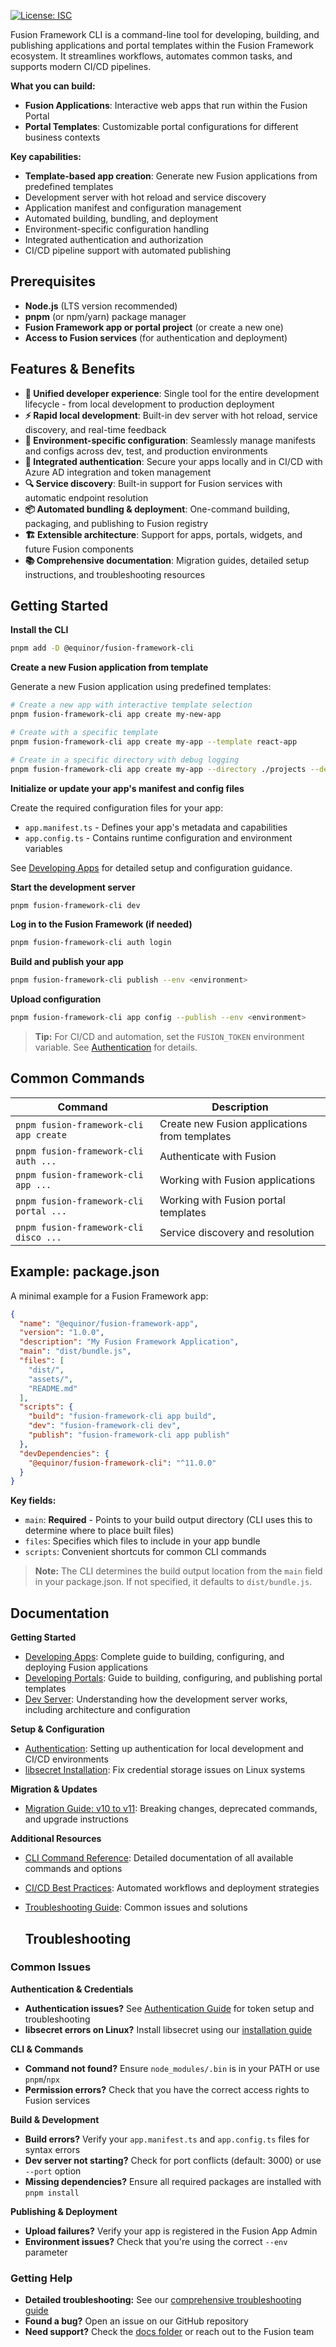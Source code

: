 [![License: ISC](https://img.shields.io/badge/License-ISC-blue.svg)](./LICENSE)

Fusion Framework CLI is a command-line tool for developing, building, and publishing applications and portal templates within the Fusion Framework ecosystem. It streamlines workflows, automates common tasks, and supports modern CI/CD pipelines.

**What you can build:**
- **Fusion Applications**: Interactive web apps that run within the Fusion Portal
- **Portal Templates**: Customizable portal configurations for different business contexts

**Key capabilities:**
- **Template-based app creation**: Generate new Fusion applications from predefined templates
- Development server with hot reload and service discovery
- Application manifest and configuration management
- Automated building, bundling, and deployment
- Environment-specific configuration handling
- Integrated authentication and authorization
- CI/CD pipeline support with automated publishing

## Prerequisites

- **Node.js** (LTS version recommended)
- **pnpm** (or npm/yarn) package manager
- **Fusion Framework app or portal project** (or create a new one)
- **Access to Fusion services** (for authentication and deployment)

## Features & Benefits

- **🚀 Unified developer experience**: Single tool for the entire development lifecycle - from local development to production deployment
- **⚡ Rapid local development**: Built-in dev server with hot reload, service discovery, and real-time feedback
- **🎯 Environment-specific configuration**: Seamlessly manage manifests and configs across dev, test, and production environments
- **🔐 Integrated authentication**: Secure your apps locally and in CI/CD with Azure AD integration and token management
- **🔍 Service discovery**: Built-in support for Fusion services with automatic endpoint resolution
- **📦 Automated bundling & deployment**: One-command building, packaging, and publishing to Fusion registry
- **🏗️ Extensible architecture**: Support for apps, portals, widgets, and future Fusion components
- **📚 Comprehensive documentation**: Migration guides, detailed setup instructions, and troubleshooting resources

## Getting Started

**Install the CLI**

```sh
pnpm add -D @equinor/fusion-framework-cli
```

**Create a new Fusion application from template**

Generate a new Fusion application using predefined templates:

```sh
# Create a new app with interactive template selection
pnpm fusion-framework-cli app create my-new-app

# Create with a specific template
pnpm fusion-framework-cli app create my-app --template react-app

# Create in a specific directory with debug logging
pnpm fusion-framework-cli app create my-app --directory ./projects --debug
```

**Initialize or update your app's manifest and config files**

Create the required configuration files for your app:

- `app.manifest.ts` - Defines your app's metadata and capabilities
- `app.config.ts` - Contains runtime configuration and environment variables

See [Developing Apps](docs/application.md) for detailed setup and configuration guidance.

**Start the development server**

```sh
pnpm fusion-framework-cli dev
```

**Log in to the Fusion Framework (if needed)**

```sh
pnpm fusion-framework-cli auth login
```

**Build and publish your app**

```sh
pnpm fusion-framework-cli publish --env <environment>
```

**Upload configuration**

```sh
pnpm fusion-framework-cli app config --publish --env <environment>
```

> **Tip:** For CI/CD and automation, set the `FUSION_TOKEN` environment variable. See [Authentication](docs/auth.md) for details.

## Common Commands

| Command                                | Description                          |
| -------------------------------------- | ------------------------------------ |
| `pnpm fusion-framework-cli app create` | Create new Fusion applications from templates |
| `pnpm fusion-framework-cli auth ...` | Authenticate with Fusion             |
| `pnpm fusion-framework-cli app ...`    | Working with Fusion applications     |
| `pnpm fusion-framework-cli portal ...` | Working with Fusion portal templates |
| `pnpm fusion-framework-cli disco ...` | Service discovery and resolution     |

## Example: package.json

A minimal example for a Fusion Framework app:

```json
{
  "name": "@equinor/fusion-framework-app",
  "version": "1.0.0",
  "description": "My Fusion Framework Application",
  "main": "dist/bundle.js",
  "files": [
    "dist/",
    "assets/",
    "README.md"
  ],
  "scripts": {
    "build": "fusion-framework-cli app build",
    "dev": "fusion-framework-cli dev",
    "publish": "fusion-framework-cli app publish"
  },
  "devDependencies": {
    "@equinor/fusion-framework-cli": "^11.0.0"
  }
}
```

**Key fields:**
- `main`: **Required** - Points to your build output directory (CLI uses this to determine where to place built files)
- `files`: Specifies which files to include in your app bundle
- `scripts`: Convenient shortcuts for common CLI commands

> **Note:** The CLI determines the build output location from the `main` field in your package.json. If not specified, it defaults to `dist/bundle.js`.

## Documentation

**Getting Started**
- [Developing Apps](docs/application.md): Complete guide to building, configuring, and deploying Fusion applications
- [Developing Portals](docs/portal.md): Guide to building, configuring, and publishing portal templates
- [Dev Server](docs/dev-server.md): Understanding how the development server works, including architecture and configuration

**Setup & Configuration**
- [Authentication](docs/auth.md): Setting up authentication for local development and CI/CD environments
- [libsecret Installation](https://equinor.github.io/fusion-framework/modules/auth/msal-node/docs/libsecret.html): Fix credential storage issues on Linux systems

**Migration & Updates**
- [Migration Guide: v10 to v11](docs/migration-v10-to-v11.md): Breaking changes, deprecated commands, and upgrade instructions

**Additional Resources**
- [CLI Command Reference](docs/application.md#commands): Detailed documentation of all available commands and options
- [CI/CD Best Practices](docs/application.md#ci-cd): Automated workflows and deployment strategies
- [Troubleshooting Guide](docs/application.md#troubleshooting-faq): Common issues and solutions

  ## Troubleshooting

### Common Issues

**Authentication & Credentials**
- **Authentication issues?** See [Authentication Guide](docs/auth.md) for token setup and troubleshooting
- **libsecret errors on Linux?** Install libsecret using our [installation guide](https://equinor.github.io/fusion-framework/modules/auth/msal-node/#troubleshooting)

**CLI & Commands**
- **Command not found?** Ensure `node_modules/.bin` is in your PATH or use `pnpm`/`npx`
- **Permission errors?** Check that you have the correct access rights to Fusion services

**Build & Development**
- **Build errors?** Verify your `app.manifest.ts` and `app.config.ts` files for syntax errors
- **Dev server not starting?** Check for port conflicts (default: 3000) or use `--port` option
- **Missing dependencies?** Ensure all required packages are installed with `pnpm install`

**Publishing & Deployment**
- **Upload failures?** Verify your app is registered in the Fusion App Admin
- **Environment issues?** Check that you're using the correct `--env` parameter

### Getting Help

- **Detailed troubleshooting:** See our [comprehensive troubleshooting guide](docs/application.md#troubleshooting-faq)
- **Found a bug?** Open an issue on our GitHub repository
- **Need support?** Check the [docs folder](docs/) or reach out to the Fusion team

